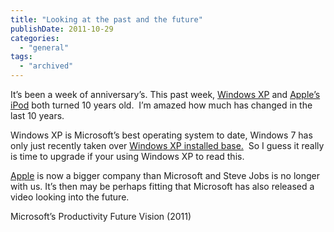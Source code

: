 ```yaml
---
title: "Looking at the past and the future"
publishDate: 2011-10-29
categories: 
  - "general"
tags:
  - "archived"
---
```


It’s been a week of anniversary’s. This past week, [Windows XP](https://www.engadget.com/2011/10/25/windows-xp-turns-10-enjoys-its-golden-years-and-slow-transition/) and [Apple’s iPod](https://www.engadget.com/2011/10/23/the-ipod-turns-10-celebrates-a-decade-of-destroying-physical-me/) both turned 10 years old.  I’m amazed how much has changed in the last 10 years.

Windows XP is Microsoft’s best operating system to date, Windows 7 has only just recently taken over [Windows XP installed base.](https://www.engadget.com/2011/10/15/windows-7-overtakes-xp-globally-vista-found-weeping-in-a-corner/)  So I guess it really is time to upgrade if your using Windows XP to read this.

[Apple](https://www.engadget.com/2010/05/26/apple-and-microsoft-now-neck-and-neck-in-market-capitalization/) is now a bigger company than Microsoft and Steve Jobs is no longer with us. It’s then may be perhaps fitting that Microsoft has also released a video looking into the future.

Microsoft’s Productivity Future Vision (2011)
